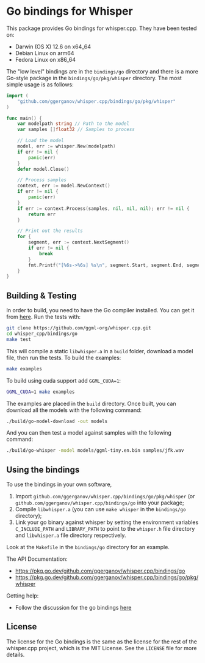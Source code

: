 # Go bindings for Whisper

This package provides Go bindings for whisper.cpp. They have been tested on:

  * Darwin (OS X) 12.6 on x64_64
  * Debian Linux on arm64
  * Fedora Linux on x86_64

The "low level" bindings are in the `bindings/go` directory and there is a more
Go-style package in the `bindings/go/pkg/whisper` directory. The most simple usage
is as follows:

```go
import (
	"github.com/ggerganov/whisper.cpp/bindings/go/pkg/whisper"
)

func main() {
	var modelpath string // Path to the model
	var samples []float32 // Samples to process

	// Load the model
	model, err := whisper.New(modelpath)
	if err != nil {
		panic(err)
	}
	defer model.Close()

	// Process samples
	context, err := model.NewContext()
	if err != nil {
		panic(err)
	}
	if err := context.Process(samples, nil, nil, nil); err != nil {
		return err
	}

	// Print out the results
	for {
		segment, err := context.NextSegment()
		if err != nil {
			break
		}
		fmt.Printf("[%6s->%6s] %s\n", segment.Start, segment.End, segment.Text)
	}
}
```

## Building & Testing

In order to build, you need to have the Go compiler installed. You can get it from [here](https://golang.org/dl/). Run the tests with:

```bash
git clone https://github.com/ggml-org/whisper.cpp.git
cd whisper_cpp/bindings/go
make test
```

This will compile a static `libwhisper.a` in a `build` folder, download a model file, then run the tests. To build the examples:

```bash
make examples
```

To build using cuda support add `GGML_CUDA=1`:

```bash
GGML_CUDA=1 make examples
```

The examples are placed in the `build` directory. Once built, you can download all the models with the following command:

```bash
./build/go-model-download -out models
```

And you can then test a model against samples with the following command:

```bash
./build/go-whisper -model models/ggml-tiny.en.bin samples/jfk.wav
```

## Using the bindings

To use the bindings in your own software,

  1. Import `github.com/ggerganov/whisper.cpp/bindings/go/pkg/whisper` (or `github.com/ggerganov/whisper.cpp/bindings/go` into your package;
  2. Compile `libwhisper.a` (you can use `make whisper` in the `bindings/go` directory);
  3. Link your go binary against whisper by setting the environment variables `C_INCLUDE_PATH` and `LIBRARY_PATH`
     to point to the `whisper.h` file directory and `libwhisper.a` file directory respectively.

Look at the `Makefile` in the `bindings/go` directory for an example.

The API Documentation:

  * https://pkg.go.dev/github.com/ggerganov/whisper.cpp/bindings/go
  * https://pkg.go.dev/github.com/ggerganov/whisper.cpp/bindings/go/pkg/whisper

Getting help:

  * Follow the discussion for the go bindings [here](https://github.com/ggml-org/whisper.cpp/discussions/312)

## License

The license for the Go bindings is the same as the license for the rest of the whisper.cpp project, which is the MIT License. See the `LICENSE` file for more details.

